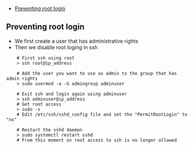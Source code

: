 
- [Preventing root login](#preventing-root-login)

## Preventing root login
- We first create a user that has administrative rights
- Then we disable root loging in ssh
```
    # First ssh using root
    > ssh root@ip_address

    # Add the user you want to use as admin to the group that has admin rights
    > sudo usermod -a -G admingroup adminuser

    # Exit ssh and login again using adminuser
    > ssh adminuser@ip_address
    # Get root access
    > sudo -s
    # Edit /etc/ssh/sshd_config file and set the "PermitRootLogin" to "no"

    # Restart the sshd daemon
    > sudo systemctl restart sshd
    # From this moment on root access to ssh is no longer allowed
```




